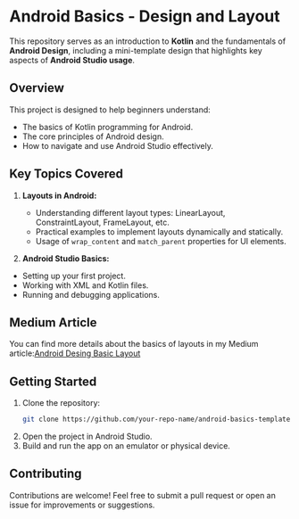 # Android Basics - Design and Layout

This repository serves as an introduction to **Kotlin** and the fundamentals of **Android Design**, including a mini-template design that highlights key aspects of **Android Studio usage**.

## Overview
This project is designed to help beginners understand:
- The basics of Kotlin programming for Android.
- The core principles of Android design.
- How to navigate and use Android Studio effectively.

## Key Topics Covered
1. **Layouts in Android:**
   - Understanding different layout types: LinearLayout, ConstraintLayout, FrameLayout, etc.
   - Practical examples to implement layouts dynamically and statically.
   - Usage of `wrap_content` and `match_parent` properties for UI elements.

2.  **Android Studio Basics:**
   - Setting up your first project.
   - Working with XML and Kotlin files.
   - Running and debugging applications.

## Medium Article
You can find more details about the basics of layouts in my Medium article:[Android Desing Basic Layout](https://medium.com/p/855c7cdccf6d/edithttp:// "Android Desing Basic Layout")

## Getting Started
1. Clone the repository:
   ```bash
   git clone https://github.com/your-repo-name/android-basics-template.git
   ```
2. Open the project in Android Studio.
3. Build and run the app on an emulator or physical device.

## Contributing
Contributions are welcome! Feel free to submit a pull request or open an issue for improvements or suggestions.
